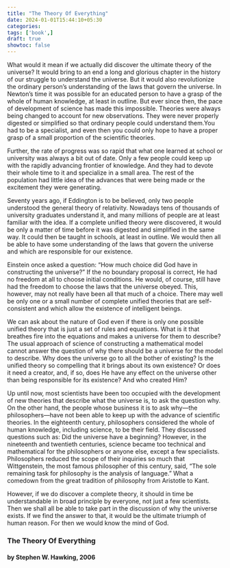 ```yaml
---
title: "The Theory Of Everything"
date: 2024-01-01T15:44:10+05:30
categories:
tags: ['book',]
draft: true
showtoc: false
---
```


What would it mean if we actually did discover the ultimate theory of the universe? It would bring to an end a long and glorious chapter in the history of our struggle to understand the universe. But it would also revolutionize the ordinary person’s understanding of the laws that govern the universe. In Newton’s time it was possible for an educated person to have a grasp of the whole of human knowledge, at least in outline. But ever since then, the pace of development of science has made this impossible. Theories were always being changed to account for new observations. They were never properly digested or simplified so that ordinary people could understand them.You had to be a specialist, and even then you could only hope to have a proper grasp of a small proportion of the scientific theories.

Further, the rate of progress was so rapid that what one learned at school or university was always a bit out of date. Only a few people could keep up with the rapidly advancing frontier of knowledge. And they had to devote their whole time to it and specialize in a small area. The rest of the population had little idea of the advances that were being made or the excitement they were generating.

Seventy years ago, if Eddington is to be believed, only two people understood the general theory of relativity. Nowadays tens of thousands of university graduates understand it, and many millions of people are at least familiar with the idea. If a complete unified theory were discovered, it would be only a matter of time before it was digested and simplified in the same way. It could then be taught in schools, at least in outline. We would then all be able to have some understanding of the laws that govern the universe and which are responsible for our existence.

Einstein once asked a question: “How much choice did God have in constructing the universe?” If the no boundary proposal is correct, He had no freedom at all to choose initial conditions. He would, of course, still have had the freedom to choose the laws that the universe obeyed. This, however, may not really have been all that much of a choice. There may well be only one or a small number of complete unified theories that are self-consistent and which allow the existence of intelligent beings.

We can ask about the nature of God even if there is only one possible unified theory that is just a set of rules and equations. What is it that breathes fire into the equations and makes a universe for them to describe? The usual approach of science of constructing a mathematical model cannot answer the question of why there should be a universe for the model to describe. Why does the universe go to all the bother of existing? Is the unified theory so compelling that it brings about its own existence? Or does it need a creator, and, if so, does He have any effect on the universe other than being responsible for its existence? And who created Him?

Up until now, most scientists have been too occupied with the development of new theories that describe what the universe is, to ask the question why. On the other hand, the people whose business it is to ask why—the philosophers—have not been able to keep up with the advance of scientific theories. In the eighteenth century, philosophers considered the whole of human knowledge, including science, to be their field. They discussed questions such as: Did the universe have a beginning? However, in the nineteenth and twentieth centuries, science became too technical and mathematical for the philosophers or anyone else, except a few specialists. Philosophers reduced the scope of their inquiries so much that Wittgenstein, the most famous philosopher of this century, said, “The sole remaining task for philosophy is the analysis of language.” What a comedown from the great tradition of philosophy from Aristotle to Kant.

However, if we do discover a complete theory, it should in time be understandable in broad principle by everyone, not just a few scientists. Then we shall all be able to take part in the discussion of why the universe exists. If we find the answer to that, it would be the ultimate triumph of human reason. For then we would know the mind of God.

### The Theory Of Everything
#### by Stephen W. Hawking, 2006